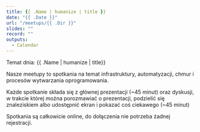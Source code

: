 ```yaml
---
title: {{ .Name | humanize | title }}
date: "{{ .Date }}"
url: "/meetups/{{ .Dir }}"
slides: ""
record: ""
outputs:
  - Calendar
---
```

Temat dnia: {{ .Name | humanize | title}}

Nasze meetupy to spotkania na temat infrastruktury, automatyzacji, chmur i procesów wytwarzania oprogramowania.

Każde spotkanie składa się z głównej prezentacji (~45 minut) oraz dyskusji, w trakcie której można porozmawiać o prezentacji, podzielić się znaleziskiem albo udostępnić ekran i pokazać coś ciekawego (~45 minut)

Spotkania są całkowicie online, do dołączenia nie potrzeba żadnej rejestracji.